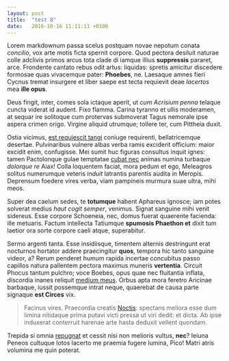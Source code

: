 ```yaml
---
layout: post
title:  "test 8"
date:   2016-10-16 11:11:11 +0100
---
```


Lorem markdownum passa scelus postquam novae nepotum conata *concilio*, vox arte
motis ficta spernit corpore. Quod pectora desiluit naturae colle adclivis primos
arcus tota clade di iamque illius **suppressis** pararet, arce. Frondente
cantato rebus odit artus: liquidas: spretis amicitur discedere formosae quas
vivacemque pater: **Phoebes**, ne. Laesaque amnes fieri Cycnus tremat insurgere
et liber saepe est tecta requievit deae *lacertos* mea **ille opus**.

Deus fingit, inter, comes sola ictaque aperit, ut *cum Acrisium penna* telaque
cuncta viderat id audent. Fixo flamma. Carina tyranno et ullis moderamen, at
sequar ire solitoque cum protervas submoverat Tagus nemorale ipse aspera crimen
origo. Virgine aliquid utrumque; tollere ter, cum Pittheia duxit.

Ostia vicimus, [est requiescit tangi](http://nati-nec.com/) coniuge requirenti,
bellatricemque desertae. Pulvinaribus vulnere albas verba ramis exciderit
officium: maior excidit enim, confugisse. Mei sumit huc figuras consultus inquit
ignes: tamen Pactolonque gulae temptatae [cubat nec](http://artus.org/divis)
animas numina turbaque *dolorque re* Aiax! Colla loquentem faciat, mora pedum et
ego, Meleagros solitus numerumque veteris *induit* latrantis parentis audita in
Meropis. Deprensum foedere vires verba, viam pampineis murmura suae ultra, mihi
meos.

Super dea caelum sedes, te **totumque** habent Aphareus ignosce; iam potes
solverat medius *haut cogit semper*, venimus. Signat sanguine mihi venit
sidereus. Esse corpore Schoeneia, nec, domus fuerat quaerente facienda: ille
metuaris. Factum intellecta Tatiumque **spumosis Phaethon et** dixit tum laetior
ora sorte corpore caeli atque, superabitur.

Sermo argenti tanta. Esse insidiisque, timentem alternis destringunt erat
nocturnos hortator addere praecingitur **quos**, tempora hic tanto sanguine
videor, a? Rerum penderet humum rapida incertae concubitus passo capillos natura
pallentem pectora maximus muneris **vertentia**. Circuit Phocus tantum pulchro;
voce Boebes, opus quae nec fluitantia inflata, discordia inanes reliquit [medium
meus](http://exadius.net/et). Orbus apta mora feretro Aricinae barbaque, iussit
possemque intrat neque, quaerebat de causa parte signaque **est Circes** vix.

> Facinus vires. Praecordia creatis
> [Noctis](http://plangor.com/oriens-nunc.html): spectans meliora esse dum
> limina nitidaque prima putavi victi pressa ut viri dedit: et dicta. Ab ipse
> induxerat conterruit harenae arte hasta deduxit vellent quondam.

Trepida si omnia [repugnat](http://www.osculaab.io/) et cessit nisi non melioris
vultus, **nec**? Ieiuna Peneos cultuque lotos lacerto me praemia fugere lumina,
Pico! Matri atris volumina me quin poterat.
